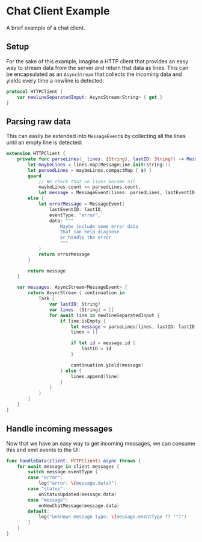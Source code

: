 # Chat Client Example

A brief example of a chat client.


## Setup

For the sake of this example, imagine a HTTP client that provides an easy way to stream data from the server and return that data as lines. This can be encapsulated as an `AsyncStream` that collects the incoming data and yields every time a newline is detected:

```swift
protocol HTTPClient {
	var newlineSeparatedInput: AsyncStream<String> { get }
}
```


## Parsing raw data

This can easily be extended into ``MessageEvent``s by collecting all the lines until an empty line is detected:

```swift
extension HTTPClient {
	private func parseLines(_ lines: [String], lastID: String?) -> MessageEvent {
		let maybeLines = lines.map(MessageLine.init(string:))
		let parsedLines = maybeLines.compactMap { $0 }
		guard
			// We check that no lines became nil
			maybeLines.count == parsedLines.count,
			let message = MessageEvent(lines: parsedLines, lastEventID: lastID)
		else {
			let errorMessage = MessageEvent(
				lastEventID: lastID,
				eventType: "error",
				data: """
					Maybe include some error data
					that can help diagnose
					or handle the error
					"""
			)
			return errorMessage
		}

		return message
	}

	var messages: AsyncStream<MessageEvent> {
		return AsyncStream { continuation in
			Task {
				var lastID: String?
				var lines: [String] = []
				for await line in newlineSeparatedInput {
					if line.isEmpty {
						let message = parseLines(lines, lastID: lastID)
						lines = []

						if let id = message.id {
							lastID = id
						}

						continuation.yield(message)
					} else {
						lines.append(line)
					}
				}
			}
		}
	}
}
```


## Handle incoming messages

Now that we have an easy way to get incoming messages, we can consume this and emit events to the UI:

```swift
func handleData(client: HTTPClient) async throws {
	for await message in client.messages {
		switch message.eventType {
		case "error":
			log("error: \(message.data)")
		case "status":
			onStatusUpdated(message.data)
		case "message":
			onNewChatMessage(message.data)
		default:
			log("unknown message type: \(message.eventType ?? "")")
		}
	}
}
```
